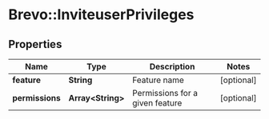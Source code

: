 # Brevo::InviteuserPrivileges

## Properties
Name | Type | Description | Notes
------------ | ------------- | ------------- | -------------
**feature** | **String** | Feature name | [optional] 
**permissions** | **Array&lt;String&gt;** | Permissions for a given feature | [optional] 


